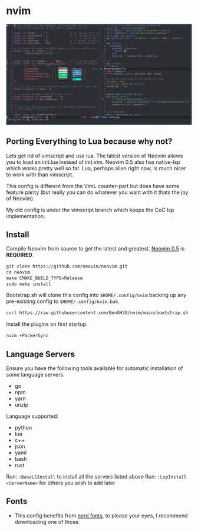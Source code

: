 # nvim

![nvim](https://github.com/BenGH28/dots/blob/master/.screenshots/nvim-lua-config.png)

## Porting Everything to Lua because why not?

Lets get rid of vimscript and use lua.  The latest version of Neovim allows you to load an init.lua instead of init.vim.
Neovim 0.5 also has native-lsp which works pretty well so far.  Lua, perhaps alien right now, is much nicer to work with than vimscript.

This config is different from the VimL counter-part but does have some feature parity (but really you can do whatever you want with it
thats the joy of Neovim).

My old config is under the vimscript branch which keeps the CoC lsp implementation.

## Install

Compile Neovim from source to get the latest and greatest.
[Neovim 0.5](https://github.com/neovim/neovim) is **REQUIRED**.

```
git clone https://github.com/neovim/neovim.git
cd neovim
make CMAKE_BUILD_TYPE=Release
sudo make install
```

Bootstrap.sh will clone this config into `$HOME/.config/nvim`
backing up any pre-existing config to `$HOME/.config/nvim.bak`.

```sh
curl https://raw.githubusercontent.com/BenGH28/nvim/main/bootstrap.sh | sh
```

Install the plugins on first startup.

```sh
nvim +PackerSync
```

## Language Servers

Ensure you have the following tools available for automatic installation of some language servers.
- go
- npm
- yarn
- unzip

Language supported:
- python
- lua
- c++
- json
- yaml
- bash
- rust

Run: `:BaseLSInstall` to install all the servers listed above
Run: `:LspInstall <ServerName>` for others you wish to add later

## Fonts

- This config benefits from [nerd fonts](https://github.com/ryanoasis/nerd-fonts.git), to please your eyes,
I recommend downloading one of those.
